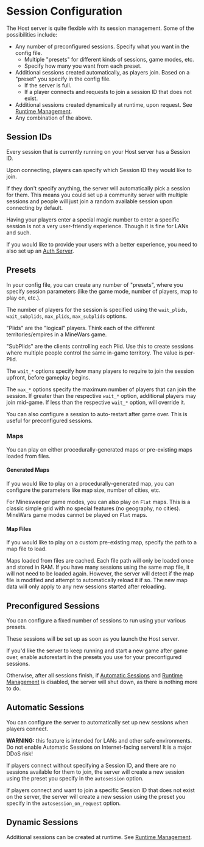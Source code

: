 # Session Configuration

The Host server is quite flexible with its session management. Some of the possibilities include:
 - Any number of preconfigured sessions. Specify what you want in the config file.
    - Multiple "presets" for different kinds of sessions, game modes, etc.
    - Specify how many you want from each preset.
 - Additional sessions created automatically, as players join. Based on a "preset" you specify in the config file.
    - If the server is full.
    - If a player connects and requests to join a session ID that does not exist.
 - Additional sessions created dynamically at runtime, upon request. See [Runtime Management](./management.md).
 - Any combination of the above.

## Session IDs

Every session that is currently running on your Host server has a Session ID.

Upon connecting, players can specify which Session ID they would like to join.

If they don't specify anything, the server will automatically pick a session
for them. This means you could set up a community server with multiple sessions
and people will just join a random available session upon connecting by default.

Having your players enter a special magic number to enter a specific session
is not a very user-friendly experience. Though it is fine for LANs and such.

If you would like to provide your users with a better experience, you need
to also set up an [Auth Server](./management.md#the-auth-server).

## Presets

In your config file, you can create any number of "presets", where you specify
session parameters (like the game mode, number of players, map to play on, etc.).

The number of players for the session is specified using the `wait_plids`,
`wait_subplids`, `max_plids`, `max_subplids` options.

"Plids" are the "logical" players. Think each of the different
territories/empires in a MineWars game.

"SubPlids" are the clients controlling each Plid. Use this to create sessions
where multiple people control the same in-game territory. The value is per-Plid.

The `wait_*` options specify how many players to require to join the session
upfront, before gameplay begins.

The `max_*` options specify the maximum number of players that can join
the session.  If greater than the respective `wait_*` option, additional
players may join mid-game. If less than the respective `wait_*` option,
will override it.

You can also configure a session to auto-restart after game over. This is useful
for preconfigured sessions.

### Maps

You can play on either procedurally-generated maps or pre-existing maps
loaded from files.

#### Generated Maps

If you would like to play on a procedurally-generated map, you can configure
the parameters like map size, number of cities, etc.

For Minesweeper game modes, you can also play on `Flat` maps. This is a classic
simple grid with no special features (no geography, no cities). MineWars
game modes cannot be played on `Flat` maps.

#### Map Files

If you would like to play on a custom pre-existing map, specify the path
to a map file to load.

Maps loaded from files are cached. Each file path will only be loaded once
and stored in RAM. If you have many sessions using the same map file, it
will not need to be loaded again. However, the server will detect if the
map file is modified and attempt to automatically reload it if so. The
new map data will only apply to any new sessions started after reloading.

## Preconfigured Sessions

You can configure a fixed number of sessions to run using your various presets.

These sessions will be set up as soon as you launch the Host server.

If you'd like the server to keep running and start a new game after game over,
enable autorestart in the presets you use for your preconfigured sessions.

Otherwise, after all sessions finish, if [Automatic
Sessions](#automatic-sessions) and [Runtime Management](./management.md)
is disabled, the server will shut down, as there is nothing more to do.

## Automatic Sessions

You can configure the server to automatically set up new sessions when
players connect.

**WARNING:** this feature is intended for LANs and other safe environments.
Do not enable Automatic Sessions on Internet-facing servers! It is a major
DDoS risk!

If players connect without specifying a Session ID, and there are no sessions
available for them to join, the server will create a new session using the
preset you specify in the `autosession` option.

If players connect and want to join a specific Session ID that does not
exist on the server, the server will create a new session using the preset
you specify in the `autosession_on_request` option.

## Dynamic Sessions

Additional sessions can be created at runtime. See [Runtime Management](./management.md).
